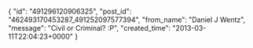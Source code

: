  {
   "id": "491296120906325",
   "post_id": "462493170453287_491252097577394",
   "from_name": "Daniel J Wentz",
   "message": "Civil or Criminal? :P",
   "created_time": "2013-03-11T22:04:23+0000"
 }
